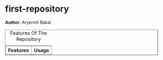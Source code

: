 # first-repository
<b>Author</b>: Aryennh Bakal
<table border="black">
  <caption>
      Features Of The Repository
  </caption>
  <thead>
    <tr>
      <th>Features</th>
      <th>Usage</th>
    </tr>
  </thead>
</table>
